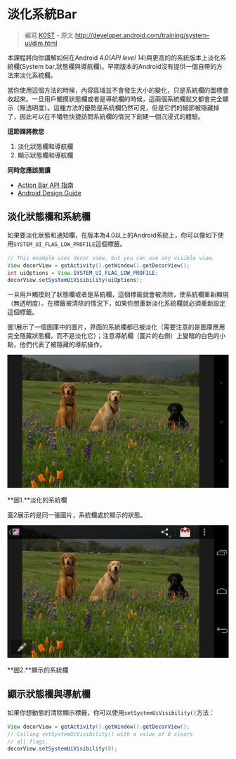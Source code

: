 # 淡化系統Bar

> 編寫:[K0ST](https://github.com/K0ST) - 原文:<http://developer.android.com/training/system-ui/dim.html>

本課程將向你講解如何在Android 4.0(*API level 14*)與更高的的系統版本上淡化系統欄(System bar,狀態欄與導航欄)。早期版本的Android沒有提供一個自帶的方法來淡化系統欄。

當你使用這個方法的時候，內容區域並不會發生大小的變化，只是系統欄的圖標會收起來。一旦用戶觸摸狀態欄或者是導航欄的時候，這兩個系統欄就又都會完全顯示（無透明度）。這種方法的優勢是系統欄仍然可見，但是它們的細節被隱藏掉了，因此可以在不犧牲快捷訪問系統欄的情況下創建一個沉浸式的體驗。

**這節課將教您**

1. 淡化狀態欄和導航欄
2. 顯示狀態欄和導航欄

**同時您應該閱讀**

* [Action Bar API 指南](http://developer.android.com/guide/topics/ui/actionbar.html)
* [Android Design Guide](http://developer.android.com/design/index.html)

## 淡化狀態欄和系統欄

如果要淡化狀態和通知欄，在版本為4.0以上的Android系統上，你可以像如下使用`SYSTEM_UI_FLAG_LOW_PROFILE`這個標籤。

```java
// This example uses decor view, but you can use any visible view.
View decorView = getActivity().getWindow().getDecorView();
int uiOptions = View.SYSTEM_UI_FLAG_LOW_PROFILE;
decorView.setSystemUiVisibility(uiOptions);
```

一旦用戶觸摸到了狀態欄或者是系統欄，這個標籤就會被清除，使系統欄重新顯現（無透明度）。在標籤被清除的情況下，如果你想重新淡化系統欄就必須重新設定這個標籤。

圖1展示了一個圖庫中的圖片，界面的系統欄都已被淡化（需要注意的是圖庫應用完全隱藏狀態欄，而不是淡化它）；注意導航欄（圖片的右側）上變暗的白色的小點，他們代表了被隱藏的導航操作。

![low_profile_hide2x](low_profile_hide2x.png)

**圖1.**淡化的系統欄

圖2展示的是同一張圖片，系統欄處於顯示的狀態。

![low_profile_show2x](low_profile_show2x.png)

**圖2.**顯示的系統欄

## 顯示狀態欄與導航欄

如果你想動態的清除顯示標籤，你可以使用`setSystemUiVisibility()`方法：

```java
View decorView = getActivity().getWindow().getDecorView();
// Calling setSystemUiVisibility() with a value of 0 clears
// all flags.
decorView.setSystemUiVisibility(0);
```
